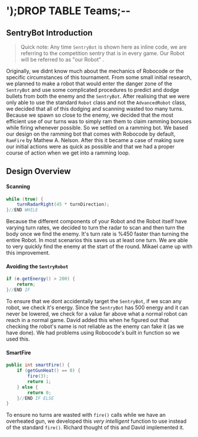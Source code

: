 # ');DROP TABLE Teams;--

## SentryBot Introduction

>Quick note: Any time `SentryBot` is shown here as inline code, we are referring to the competition sentry that is in every game. Our Robot will be referred to as "our Robot" .

Originally, we didnt know much about the mechanics of Robocode or the specific circumstances of this tournament. From some small initial research, we planned to make a robot that would enter the danger zone of the `SentryBot` and use some complicated procedures to predict and dodge bullets from both the enemy and the `SentryBot`. After realising that we were only able to use the standard `Robot` class and not the `AdvancedRobot` class, we decided that all of this dodging and scanning wasted too many turns. Because we spawn so close to the enemy, we decided that the most efficient use of our turns was to simply ram them to claim ramming bonuses while firing whenever possible. So we settled on a ramming bot. We based our design on the ramming bot that comes with Robocode by default, `RamFire` by Mathew A. Nelson. After this it became a case of making sure our initial actions were as quick as possible and that we had a proper course of action when we get into a ramming loop.

## Design Overview

#### Scanning
```java
while (true) {
	turnRadarRight(45 * turnDirection);
}//END WHILE
```
Because the different components of your Robot and the Robot itself have varying turn rates, we decided to turn the radar to scan and then turn the body once we find the enemy. It's turn rate is %450 faster than turning the entire Robot. In most scenarios this saves us at least one turn. We are able to very quickly find the enemy at the start of the round. Mikael came up with this improvement.

#### Avoiding the `SentryRobot`
```java
if (e.getEnergy() > 200) {
	return;
}//END IF
```
To ensure that we dont accidentally target the `SentryBot`, if we scan any robot, we check it's energy. Since the `SentryBot` has 500 energy and it can never be lowered, we check for a value far above what a normal robot can reach in a normal game. David added this when he figured out that checking the robot's name is not reliable as the enemy can fake it (as we have done). We had problems using Robocode's built in function so we used this.

#### SmartFire
```java
public int smartFire() {
	if (getGunHeat() == 0) {
		fire(3);
		return 1;
	} else {
		return 0;
	}//END IF ELSE
}
```
To ensure no turns are wasted with `fire()` calls while we have an overheated gun, we developed this *very intelligent* function to use instead of the standard `fire()`. Richard thought of this and David implemented it.
